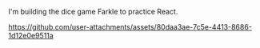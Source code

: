 I'm building the dice game Farkle to practice React.

https://github.com/user-attachments/assets/80daa3ae-7c5e-4413-8686-1d12e0e9511a
